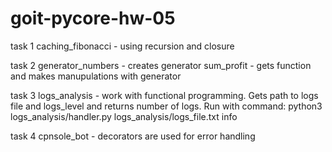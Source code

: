 # goit-pycore-hw-05

task 1
caching_fibonacci - using recursion and closure

task 2
generator_numbers - creates generator
sum_profit - gets function and makes manupulations with generator

task 3
logs_analysis - work with functional programming. Gets path to logs file and logs_level and returns number of logs.
Run with command: python3 logs_analysis/handler.py logs_analysis/logs_file.txt info 

task 4
cpnsole_bot - decorators are used for error handling